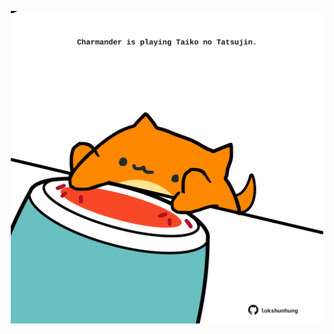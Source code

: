 <!-- built at 14/06/2023, 17:00:51 UTC -->
<p align="center">
  <img width="500" height="500" src="./ReadmeImage.svg">
</p>
